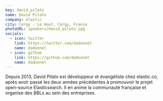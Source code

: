 ```yaml
---
key: david_pilato
name: David Pilato
company: elastic
city: Cergy - Le Haut, Cergy, France
photoURL: speakers/david_pilato.jpg
socials:
  - icon: twitter
    link: https://twitter.com/dadoonet
    name: dadoonet
  - icon: github
    link: https://github.com/dadoonet
    name: dadoonet
---
```


Depuis 2013, David Pilato est développeur et évangéliste chez elastic.co, après avoir passé les deux années précédentes à promouvoir le projet open-source Elasticsearch. Il en anime la communauté française et organise des BBLs au sein des entreprises.
